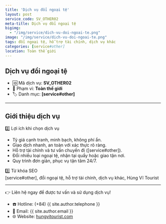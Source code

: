 ```yaml
---
title: 'Dịch vụ đổi ngoại tệ'
layout: post
service_code: SV_OTHER02
meta-title: Dịch vụ đổi ngoại tệ
bigimg:
  - "/img/service/dich-vu-doi-ngoai-te.png"
image: "/img/service/dich-vu-doi-ngoai-te.png"
tags: đổi ngoại tệ, hỗ trợ tài chính, dịch vụ khác
categories: [service#other]
location: Toàn thế giới
---
```


## Dịch vụ đổi ngoại tệ

- 🆔 Mã dịch vụ: **SV_OTHER02**
- 📍 Phạm vi: **Toàn thế giới**
- 🏷️ Danh mục: **[service#other]**

---

## Giới thiệu dịch vụ

2️⃣ Lợi ích khi chọn dịch vụ  
- Tỷ giá cạnh tranh, minh bạch, không phí ẩn.  
- Giao dịch nhanh, an toàn với xác thực rõ ràng.  
- Hỗ trợ tài chính và tư vấn chuyến đi ([service#other]).  
- Đổi nhiều loại ngoại tệ, nhận tại quầy hoặc giao tận nơi.  
- Quy trình đơn giản, phục vụ tận tâm 24/7.

3️⃣ Từ khóa SEO  
[service#other], đổi ngoại tệ, hỗ trợ tài chính, dịch vụ khác, Hùng Vĩ Tourist

---

👉 Liên hệ ngay để được tư vấn và sử dụng dịch vụ!

- ☎️ Hotline: (+84) {{ site.author.telephone }}
- 📧 Email: {{ site.author.email }}
- 🌐 Website: [hungvitourist.com](https://hungvitourist.com)

